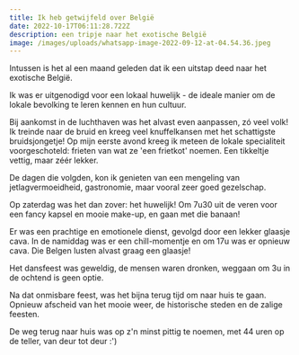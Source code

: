 ```yaml
---
title: Ik heb getwijfeld over België
date: 2022-10-17T06:11:28.722Z
description: een tripje naar het exotische België
image: /images/uploads/whatsapp-image-2022-09-12-at-04.54.36.jpeg
---
```

Intussen is het al een maand geleden dat ik een uitstap deed naar het exotische België.

Ik was er uitgenodigd voor een lokaal huwelijk - de ideale manier om de lokale bevolking te leren kennen en hun cultuur.



Bij aankomst in de luchthaven was het alvast even aanpassen, zó veel volk! Ik treinde naar de bruid en kreeg veel knuffelkansen met het schattigste bruidsjongetje! Op mijn eerste avond kreeg ik meteen de lokale specialiteit voorgeschoteld: frieten van wat ze 'een frietkot' noemen. Een tikkeltje vettig, maar zéér lekker.



De dagen die volgden, kon ik genieten van een mengeling van jetlagvermoeidheid, gastronomie, maar vooral zeer goed gezelschap.



Op zaterdag was het dan zover: het huwelijk! Om 7u30 uit de veren voor een fancy kapsel en mooie make-up, en gaan met die banaan!



Er was een prachtige en emotionele dienst, gevolgd door een lekker glaasje cava. In de namiddag was er een chill-momentje en om 17u was er opnieuw cava. Die Belgen lusten alvast graag een glaasje!



Het dansfeest was geweldig, de mensen waren dronken, weggaan om 3u in de ochtend is geen optie.



Na dat onmisbare feest, was het bijna terug tijd om naar huis te gaan. Opnieuw afscheid van het mooie weer, de historische steden en de zalige feesten.



De weg terug naar huis was op z'n minst pittig te noemen, met 44 uren op de teller, van deur tot deur :')